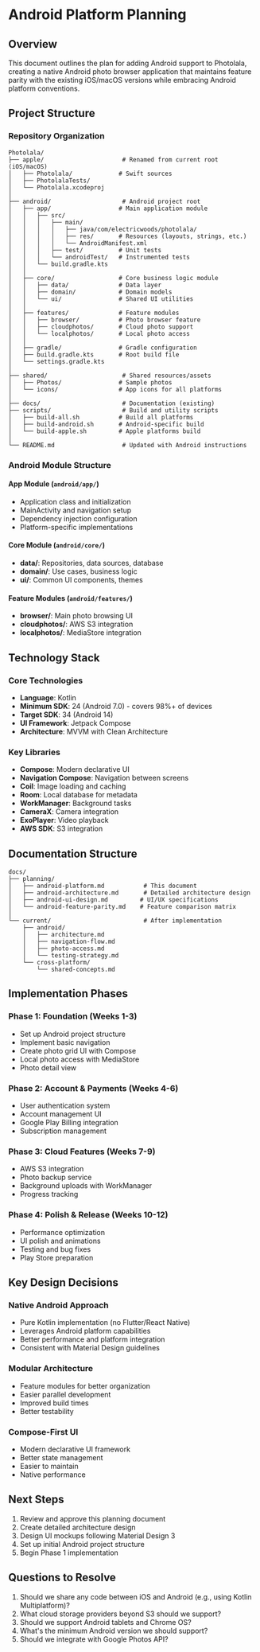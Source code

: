 # Android Platform Planning

## Overview

This document outlines the plan for adding Android support to Photolala, creating a native Android photo browser application that maintains feature parity with the existing iOS/macOS versions while embracing Android platform conventions.

## Project Structure

### Repository Organization

```
Photolala/
├── apple/                      # Renamed from current root (iOS/macOS)
│   ├── Photolala/             # Swift sources
│   ├── PhotolalaTests/
│   └── Photolala.xcodeproj
│
├── android/                    # Android project root
│   ├── app/                   # Main application module
│   │   ├── src/
│   │   │   ├── main/
│   │   │   │   ├── java/com/electricwoods/photolala/
│   │   │   │   ├── res/       # Resources (layouts, strings, etc.)
│   │   │   │   └── AndroidManifest.xml
│   │   │   ├── test/          # Unit tests
│   │   │   └── androidTest/   # Instrumented tests
│   │   └── build.gradle.kts
│   │
│   ├── core/                  # Core business logic module
│   │   ├── data/              # Data layer
│   │   ├── domain/            # Domain models
│   │   └── ui/                # Shared UI utilities
│   │
│   ├── features/              # Feature modules
│   │   ├── browser/           # Photo browser feature
│   │   ├── cloudphotos/       # Cloud photo support
│   │   └── localphotos/       # Local photo access
│   │
│   ├── gradle/                # Gradle configuration
│   ├── build.gradle.kts       # Root build file
│   └── settings.gradle.kts
│
├── shared/                     # Shared resources/assets
│   ├── Photos/                # Sample photos
│   └── icons/                 # App icons for all platforms
│
├── docs/                       # Documentation (existing)
├── scripts/                    # Build and utility scripts
│   ├── build-all.sh           # Build all platforms
│   ├── build-android.sh       # Android-specific build
│   └── build-apple.sh         # Apple platforms build
│
└── README.md                   # Updated with Android instructions
```

### Android Module Structure

#### App Module (`android/app/`)
- Application class and initialization
- MainActivity and navigation setup
- Dependency injection configuration
- Platform-specific implementations

#### Core Module (`android/core/`)
- **data/**: Repositories, data sources, database
- **domain/**: Use cases, business logic
- **ui/**: Common UI components, themes

#### Feature Modules (`android/features/`)
- **browser/**: Main photo browsing UI
- **cloudphotos/**: AWS S3 integration
- **localphotos/**: MediaStore integration

## Technology Stack

### Core Technologies
- **Language**: Kotlin
- **Minimum SDK**: 24 (Android 7.0) - covers 98%+ of devices
- **Target SDK**: 34 (Android 14)
- **UI Framework**: Jetpack Compose
- **Architecture**: MVVM with Clean Architecture

### Key Libraries
- **Compose**: Modern declarative UI
- **Navigation Compose**: Navigation between screens
- **Coil**: Image loading and caching
- **Room**: Local database for metadata
- **WorkManager**: Background tasks
- **CameraX**: Camera integration
- **ExoPlayer**: Video playback
- **AWS SDK**: S3 integration

## Documentation Structure

```
docs/
├── planning/
│   ├── android-platform.md           # This document
│   ├── android-architecture.md       # Detailed architecture design
│   ├── android-ui-design.md         # UI/UX specifications
│   └── android-feature-parity.md    # Feature comparison matrix
│
└── current/                          # After implementation
    ├── android/
    │   ├── architecture.md
    │   ├── navigation-flow.md
    │   ├── photo-access.md
    │   └── testing-strategy.md
    └── cross-platform/
        └── shared-concepts.md
```

## Implementation Phases

### Phase 1: Foundation (Weeks 1-3)
- Set up Android project structure
- Implement basic navigation
- Create photo grid UI with Compose
- Local photo access with MediaStore
- Photo detail view

### Phase 2: Account & Payments (Weeks 4-6)
- User authentication system
- Account management UI
- Google Play Billing integration
- Subscription management

### Phase 3: Cloud Features (Weeks 7-9)
- AWS S3 integration
- Photo backup service
- Background uploads with WorkManager
- Progress tracking

### Phase 4: Polish & Release (Weeks 10-12)
- Performance optimization
- UI polish and animations
- Testing and bug fixes
- Play Store preparation

## Key Design Decisions

### Native Android Approach
- Pure Kotlin implementation (no Flutter/React Native)
- Leverages Android platform capabilities
- Better performance and platform integration
- Consistent with Material Design guidelines

### Modular Architecture
- Feature modules for better organization
- Easier parallel development
- Improved build times
- Better testability

### Compose-First UI
- Modern declarative UI framework
- Better state management
- Easier to maintain
- Native performance

## Next Steps

1. Review and approve this planning document
2. Create detailed architecture design
3. Design UI mockups following Material Design 3
4. Set up initial Android project structure
5. Begin Phase 1 implementation

## Questions to Resolve

1. Should we share any code between iOS and Android (e.g., using Kotlin Multiplatform)?
2. What cloud storage providers beyond S3 should we support?
3. Should we support Android tablets and Chrome OS?
4. What's the minimum Android version we should support?
5. Should we integrate with Google Photos API?